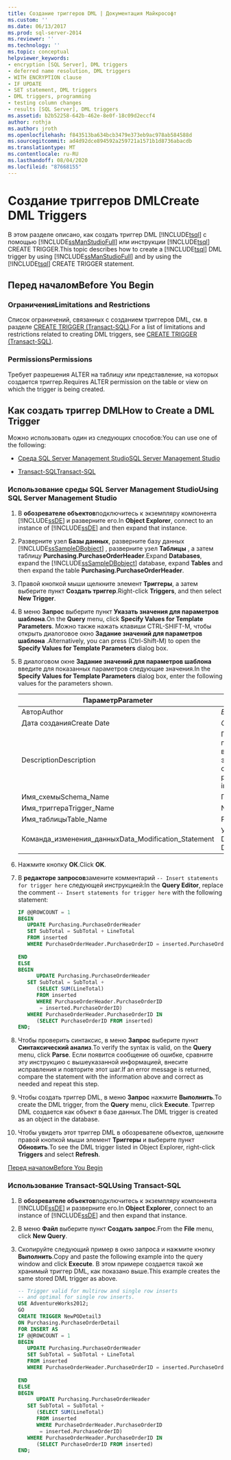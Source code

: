```yaml
---
title: Создание триггеров DML | Документация Майкрософт
ms.custom: ''
ms.date: 06/13/2017
ms.prod: sql-server-2014
ms.reviewer: ''
ms.technology: ''
ms.topic: conceptual
helpviewer_keywords:
- encryption [SQL Server], DML triggers
- deferred name resolution, DML triggers
- WITH ENCRYPTION clause
- IF UPDATE
- SET statement, DML triggers
- DML triggers, programming
- testing column changes
- results [SQL Server], DML triggers
ms.assetid: b2b52258-642b-462e-8e0f-18c09d2eccf4
author: rothja
ms.author: jroth
ms.openlocfilehash: f843513ba634bcb3479e373eb9ac978ab584588d
ms.sourcegitcommit: ad4d92dce894592a259721a1571b1d8736abacdb
ms.translationtype: MT
ms.contentlocale: ru-RU
ms.lasthandoff: 08/04/2020
ms.locfileid: "87668155"
---
```

# <a name="create-dml-triggers"></a><span data-ttu-id="58eeb-102">Создание триггеров DML</span><span class="sxs-lookup"><span data-stu-id="58eeb-102">Create DML Triggers</span></span>
  <span data-ttu-id="58eeb-103">В этом разделе описано, как создать триггер DML [!INCLUDE[tsql](../../includes/tsql-md.md)] с помощью [!INCLUDE[ssManStudioFull](../../includes/ssmanstudiofull-md.md)] или инструкции [!INCLUDE[tsql](../../includes/tsql-md.md)] CREATE TRIGGER.</span><span class="sxs-lookup"><span data-stu-id="58eeb-103">This topic describes how to create a [!INCLUDE[tsql](../../includes/tsql-md.md)] DML trigger by using [!INCLUDE[ssManStudioFull](../../includes/ssmanstudiofull-md.md)] and by using the [!INCLUDE[tsql](../../includes/tsql-md.md)] CREATE TRIGGER statement.</span></span>  
  
##  <a name="before-you-begin"></a><a name="Top"></a> <span data-ttu-id="58eeb-104">Перед началом</span><span class="sxs-lookup"><span data-stu-id="58eeb-104">Before You Begin</span></span>  
  
### <a name="limitations-and-restrictions"></a><span data-ttu-id="58eeb-105">Ограничения</span><span class="sxs-lookup"><span data-stu-id="58eeb-105">Limitations and Restrictions</span></span>  
 <span data-ttu-id="58eeb-106">Список ограничений, связанных с созданием триггеров DML, см. в разделе [CREATE TRIGGER (Transact-SQL)](/sql/t-sql/statements/create-trigger-transact-sql).</span><span class="sxs-lookup"><span data-stu-id="58eeb-106">For a list of limitations and restrictions related to creating DML triggers, see [CREATE TRIGGER &#40;Transact-SQL&#41;](/sql/t-sql/statements/create-trigger-transact-sql).</span></span>  
  
###  <a name="permissions"></a><a name="Permissions"></a> <span data-ttu-id="58eeb-107">Permissions</span><span class="sxs-lookup"><span data-stu-id="58eeb-107">Permissions</span></span>  
 <span data-ttu-id="58eeb-108">Требует разрешения ALTER на таблицу или представление, на которых создается триггер.</span><span class="sxs-lookup"><span data-stu-id="58eeb-108">Requires ALTER permission on the table or view on which the trigger is being created.</span></span>  
  
##  <a name="how-to-create-a-dml-trigger"></a><a name="Procedures"></a> <span data-ttu-id="58eeb-109">Как создать триггер DML</span><span class="sxs-lookup"><span data-stu-id="58eeb-109">How to Create a DML Trigger</span></span>  
 <span data-ttu-id="58eeb-110">Можно использовать один из следующих способов:</span><span class="sxs-lookup"><span data-stu-id="58eeb-110">You can use one of the following:</span></span>  
  
-   [<span data-ttu-id="58eeb-111">Среда SQL Server Management Studio</span><span class="sxs-lookup"><span data-stu-id="58eeb-111">SQL Server Management Studio</span></span>](#SSMSProcedure)  
  
-   [<span data-ttu-id="58eeb-112">Transact-SQL</span><span class="sxs-lookup"><span data-stu-id="58eeb-112">Transact-SQL</span></span>](#TsqlProcedure)  
  
###  <a name="using-sql-server-management-studio"></a><a name="SSMSProcedure"></a> <span data-ttu-id="58eeb-113">Использование среды SQL Server Management Studio</span><span class="sxs-lookup"><span data-stu-id="58eeb-113">Using SQL Server Management Studio</span></span>  
  
1.  <span data-ttu-id="58eeb-114">В **обозревателе объектов**подключитесь к экземпляру компонента [!INCLUDE[ssDE](../../../includes/ssde-md.md)] и разверните его.</span><span class="sxs-lookup"><span data-stu-id="58eeb-114">In **Object Explorer**, connect to an instance of [!INCLUDE[ssDE](../../../includes/ssde-md.md)] and then expand that instance.</span></span>  
  
2.  <span data-ttu-id="58eeb-115">Разверните узел **Базы данных**, разверните базу данных [!INCLUDE[ssSampleDBobject](../../includes/sssampledbobject-md.md)] , разверните узел **Таблицы** , а затем таблицу **Purchasing.PurchaseOrderHeader**.</span><span class="sxs-lookup"><span data-stu-id="58eeb-115">Expand **Databases**, expand the [!INCLUDE[ssSampleDBobject](../../includes/sssampledbobject-md.md)] database, expand **Tables** and then expand the table **Purchasing.PurchaseOrderHeader**.</span></span>  
  
3.  <span data-ttu-id="58eeb-116">Правой кнопкой мыши щелкните элемент **Триггеры**, а затем выберите пункт **Создать триггер**.</span><span class="sxs-lookup"><span data-stu-id="58eeb-116">Right-click **Triggers**, and then select **New Trigger**.</span></span>  
  
4.  <span data-ttu-id="58eeb-117">В меню **Запрос** выберите пункт **Указать значения для параметров шаблона**.</span><span class="sxs-lookup"><span data-stu-id="58eeb-117">On the **Query** menu, click **Specify Values for Template Parameters**.</span></span> <span data-ttu-id="58eeb-118">Можно также нажать клавиши CTRL-SHIFT-M, чтобы открыть диалоговое окно **Задание значений для параметров шаблона** .</span><span class="sxs-lookup"><span data-stu-id="58eeb-118">Alternatively, you can press (Ctrl-Shift-M) to open the **Specify Values for Template Parameters** dialog box.</span></span>  
  
5.  <span data-ttu-id="58eeb-119">В диалоговом окне **Задание значений для параметров шаблона** введите для показанных параметров следующие значения.</span><span class="sxs-lookup"><span data-stu-id="58eeb-119">In the **Specify Values for Template Parameters** dialog box, enter the following values for the parameters shown.</span></span>  
  
    |<span data-ttu-id="58eeb-120">Параметр</span><span class="sxs-lookup"><span data-stu-id="58eeb-120">Parameter</span></span>|<span data-ttu-id="58eeb-121">Значение</span><span class="sxs-lookup"><span data-stu-id="58eeb-121">Value</span></span>|  
    |---------------|-----------|  
    |<span data-ttu-id="58eeb-122">Автор</span><span class="sxs-lookup"><span data-stu-id="58eeb-122">Author</span></span>|<span data-ttu-id="58eeb-123">*Ваше имя*</span><span class="sxs-lookup"><span data-stu-id="58eeb-123">*Your name*</span></span>|  
    |<span data-ttu-id="58eeb-124">Дата создания</span><span class="sxs-lookup"><span data-stu-id="58eeb-124">Create Date</span></span>|<span data-ttu-id="58eeb-125">*Сегодняшняя дата*</span><span class="sxs-lookup"><span data-stu-id="58eeb-125">*Today's date*</span></span>|  
    |<span data-ttu-id="58eeb-126">Description</span><span class="sxs-lookup"><span data-stu-id="58eeb-126">Description</span></span>|<span data-ttu-id="58eeb-127">Проверяет кредитоспособность поставщика, прежде чем позволить вставить новый заказ на покупку от этого поставщика.</span><span class="sxs-lookup"><span data-stu-id="58eeb-127">Checks the vendor credit rating before allowing a new purchase order with the vendor to be inserted.</span></span>|  
    |<span data-ttu-id="58eeb-128">Имя_схемы</span><span class="sxs-lookup"><span data-stu-id="58eeb-128">Schema_Name</span></span>|<span data-ttu-id="58eeb-129">Приобретение</span><span class="sxs-lookup"><span data-stu-id="58eeb-129">Purchasing</span></span>|  
    |<span data-ttu-id="58eeb-130">Имя_триггера</span><span class="sxs-lookup"><span data-stu-id="58eeb-130">Trigger_Name</span></span>|<span data-ttu-id="58eeb-131">NewPODetail2</span><span class="sxs-lookup"><span data-stu-id="58eeb-131">NewPODetail2</span></span>|  
    |<span data-ttu-id="58eeb-132">Имя_таблицы</span><span class="sxs-lookup"><span data-stu-id="58eeb-132">Table_Name</span></span>|<span data-ttu-id="58eeb-133">PurchaseOrderDetail</span><span class="sxs-lookup"><span data-stu-id="58eeb-133">PurchaseOrderDetail</span></span>|  
    |<span data-ttu-id="58eeb-134">Команда_изменения_данных</span><span class="sxs-lookup"><span data-stu-id="58eeb-134">Data_Modification_Statement</span></span>|<span data-ttu-id="58eeb-135">Удаление инструкций UPDATE и DELETE из списка.</span><span class="sxs-lookup"><span data-stu-id="58eeb-135">Remove UPDATE and DELETE from the list.</span></span>|  
  
6.  <span data-ttu-id="58eeb-136">Нажмите кнопку **ОК**.</span><span class="sxs-lookup"><span data-stu-id="58eeb-136">Click **OK**.</span></span>  
  
7.  <span data-ttu-id="58eeb-137">В **редакторе запросов**замените комментарий `-- Insert statements for trigger here` следующей инструкцией:</span><span class="sxs-lookup"><span data-stu-id="58eeb-137">In the **Query Editor**, replace the comment `-- Insert statements for trigger here` with the following statement:</span></span>  
  
    ```sql  
    IF @@ROWCOUNT = 1  
    BEGIN  
       UPDATE Purchasing.PurchaseOrderHeader  
       SET SubTotal = SubTotal + LineTotal  
       FROM inserted  
       WHERE PurchaseOrderHeader.PurchaseOrderID = inserted.PurchaseOrderID  
  
    END  
    ELSE  
    BEGIN  
          UPDATE Purchasing.PurchaseOrderHeader  
       SET SubTotal = SubTotal +   
          (SELECT SUM(LineTotal)  
          FROM inserted  
          WHERE PurchaseOrderHeader.PurchaseOrderID  
           = inserted.PurchaseOrderID)  
       WHERE PurchaseOrderHeader.PurchaseOrderID IN  
          (SELECT PurchaseOrderID FROM inserted)  
    END;  
    ```  
  
8.  <span data-ttu-id="58eeb-138">Чтобы проверить синтаксис, в меню **Запрос** выберите пункт **Синтаксический анализ**.</span><span class="sxs-lookup"><span data-stu-id="58eeb-138">To verify the syntax is valid, on the **Query** menu, click **Parse**.</span></span> <span data-ttu-id="58eeb-139">Если появится сообщение об ошибке, сравните эту инструкцию с вышеуказанной информацией, внесите исправления и повторите этот шаг.</span><span class="sxs-lookup"><span data-stu-id="58eeb-139">If an error message is returned, compare the statement with the information above and correct as needed and repeat this step.</span></span>  
  
9. <span data-ttu-id="58eeb-140">Чтобы создать триггер DML, в меню **Запрос** нажмите **Выполнить**.</span><span class="sxs-lookup"><span data-stu-id="58eeb-140">To create the DML trigger, from the **Query** menu, click **Execute**.</span></span> <span data-ttu-id="58eeb-141">Триггер DML создается как объект в базе данных.</span><span class="sxs-lookup"><span data-stu-id="58eeb-141">The DML trigger is created as an object in the database.</span></span>  
  
10. <span data-ttu-id="58eeb-142">Чтобы увидеть этот триггер DML в обозревателе объектов, щелкните правой кнопкой мыши элемент **Триггеры** и выберите пункт **Обновить**.</span><span class="sxs-lookup"><span data-stu-id="58eeb-142">To see the DML trigger listed in Object Explorer, right-click **Triggers** and select **Refresh**.</span></span>  
  
 [<span data-ttu-id="58eeb-143">Перед началом</span><span class="sxs-lookup"><span data-stu-id="58eeb-143">Before You Begin</span></span>](#Top)  
  
###  <a name="using-transact-sql"></a><a name="TsqlProcedure"></a> <span data-ttu-id="58eeb-144">Использование Transact-SQL</span><span class="sxs-lookup"><span data-stu-id="58eeb-144">Using Transact-SQL</span></span>  
  
1.  <span data-ttu-id="58eeb-145">В **обозревателе объектов**подключитесь к экземпляру компонента [!INCLUDE[ssDE](../../../includes/ssde-md.md)] и разверните его.</span><span class="sxs-lookup"><span data-stu-id="58eeb-145">In **Object Explorer**, connect to an instance of [!INCLUDE[ssDE](../../../includes/ssde-md.md)] and then expand that instance.</span></span>  
  
2.  <span data-ttu-id="58eeb-146">В меню **Файл** выберите пункт **Создать запрос**.</span><span class="sxs-lookup"><span data-stu-id="58eeb-146">From the **File** menu, click **New Query**.</span></span>  
  
3.  <span data-ttu-id="58eeb-147">Скопируйте следующий пример в окно запроса и нажмите кнопку **Выполнить**.</span><span class="sxs-lookup"><span data-stu-id="58eeb-147">Copy and paste the following example into the query window and click **Execute**.</span></span> <span data-ttu-id="58eeb-148">В этом примере создается такой же хранимый триггер DML, как показано выше.</span><span class="sxs-lookup"><span data-stu-id="58eeb-148">This example creates the same stored DML trigger as above.</span></span>  
  
    ```sql
    -- Trigger valid for multirow and single row inserts  
    -- and optimal for single row inserts.  
    USE AdventureWorks2012;  
    GO  
    CREATE TRIGGER NewPODetail3  
    ON Purchasing.PurchaseOrderDetail  
    FOR INSERT AS  
    IF @@ROWCOUNT = 1  
    BEGIN  
       UPDATE Purchasing.PurchaseOrderHeader  
       SET SubTotal = SubTotal + LineTotal  
       FROM inserted  
       WHERE PurchaseOrderHeader.PurchaseOrderID = inserted.PurchaseOrderID  
  
    END  
    ELSE  
    BEGIN  
          UPDATE Purchasing.PurchaseOrderHeader  
       SET SubTotal = SubTotal +   
          (SELECT SUM(LineTotal)  
          FROM inserted  
          WHERE PurchaseOrderHeader.PurchaseOrderID  
           = inserted.PurchaseOrderID)  
       WHERE PurchaseOrderHeader.PurchaseOrderID IN  
          (SELECT PurchaseOrderID FROM inserted)  
    END;  
    ```  
